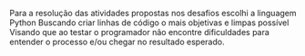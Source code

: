 Para a resolução das atividades propostas nos desafios escolhi a linguagem Python
Buscando criar linhas de código o mais objetivas e limpas possível
Visando que ao testar o programador não encontre dificuldades para entender o processo e/ou chegar no resultado esperado.
